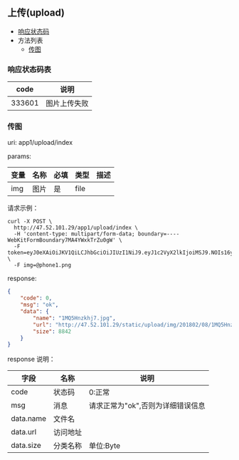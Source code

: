## 上传(upload)

+ [响应状态码](#响应状态码表)
+ 方法列表
	+ [传图](#传图)


### 响应状态码表

|  code  |     说明     |
| ------ | ------------ |
| 333601 | 图片上传失败 |


### 传图

uri: app1/upload/index

params:

| 变量 | 名称 | 必填 | 类型 | 描述 |
| ---- | ---- | ---- | ---- | ---- |
| img  | 图片 | 是   | file |      |

请求示例：
```
curl -X POST \
  http://47.52.101.29/app1/upload/index \
  -H 'content-type: multipart/form-data; boundary=----WebKitFormBoundary7MA4YWxkTrZu0gW' \
  -F token=eyJ0eXAiOiJKV1QiLCJhbGciOiJIUzI1NiJ9.eyJ1c2VyX2lkIjoiMSJ9.NOIs16yZ06eG53KuE68AjBnL5j_VpGaHfcG0Lo00f4M \
  -F img=@phone1.png
```

response:

```json
{
    "code": 0,
    "msg": "ok",
    "data": {
        "name": "1MQ5Hnzkhj7.jpg",
        "url": "http://47.52.101.29/static/upload/img/201802/08/1MQ5Hnzkhj7.jpg",
        "size": 8842
    }
}
```


response 说明：

|    字段   |   名称   |                说明               |
| --------- | -------- | --------------------------------- |
| code      | 状态码   | 0:正常                            |
| msg       | 消息     | 请求正常为"ok",否则为详细错误信息 |
| data.name | 文件名   |                                   |
| data.url  | 访问地址 |                                   |
| data.size | 分类名称 | 单位:Byte                         |
